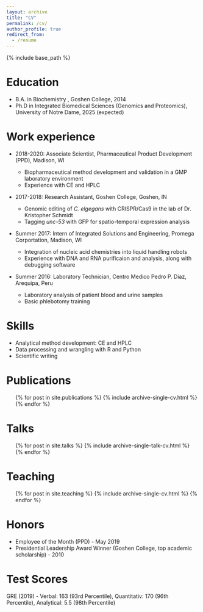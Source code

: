 ```yaml
---
layout: archive
title: "CV"
permalink: /cv/
author_profile: true
redirect_from:
  - /resume
---
```


{% include base_path %}

Education
======
* B.A. in Biochemistry , Goshen College, 2014
* Ph.D in Integrated Biomedical Sciences (Genomics and Proteomics), University of Notre Dame, 2025 (expected)

Work experience
======
* 2018-2020: Associate Scientist, Pharmaceutical Product Development (PPD), Madison, WI
  * Biopharmaceutical method development and validation in a GMP laboratory environment
  * Experience with CE and HPLC
  
* 2017-2018: Research Assistant, Goshen College, Goshen, IN
  * Genomic editing of *C. elgegans* with CRISPR/Cas9 in the lab of Dr. Kristopher Schmidt
  * Tagging *unc-53* with GFP for spatio-temporal expression analysis

* Summer 2017: Intern of Integrated Solutions and Engineering, Promega Corportation, Madison, WI
  * Integration of nucleic acid chemistries into liquid handling robots
  * Experience with DNA and RNA purificaion and analysis, along with debugging software
  
* Summer 2016: Laboratory Technician, Centro Medico Pedro P. Diaz, Arequipa, Peru
  * Laboratory analysis of patient blood and urine samples
  * Basic phlebotomy training

  
Skills
======
* Analytical method development: CE and HPLC
* Data processing and wrangling with R and Python
* Scientific writing

Publications
======
  <ul>{% for post in site.publications %}
    {% include archive-single-cv.html %}
  {% endfor %}</ul>
  
Talks
======
  <ul>{% for post in site.talks %}
    {% include archive-single-talk-cv.html %}
  {% endfor %}</ul>
  
Teaching
======
  <ul>{% for post in site.teaching %}
    {% include archive-single-cv.html %}
  {% endfor %}</ul>
  
Honors
======
* Employee of the Month (PPD) - May 2019
* Presidential Leadership Award Winner (Goshen College, top academic scholarship) - 2010

Test Scores
======
GRE (2019) - Verbal: 163 (93rd Percentile), Quantitativ: 170 (96th Percentile), Analytical: 5.5 (98th Percentile)

